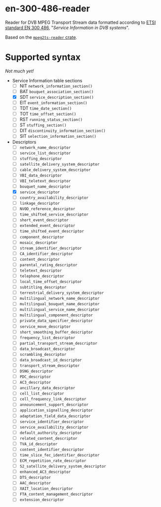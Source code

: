 # en-300-486-reader

Reader for DVB MPEG Transport Stream data formatted according to [ETSI standard EN 300 486](http://www.etsi.org/deliver/etsi_en/300400_300499/300468/01.15.01_60/en_300468v011501p.pdf),
"_Service Information in DVB systems_".

Based on the [`mpeg2ts-reader` crate](https://crates.io/crates/mpeg2ts-reader).

# Supported syntax

*Not much yet!*

 - Service Information table sections
   - [ ] NIT `network_information_section()`
   - [ ] BAT `bouquet_association_section()`
   - [x] SDT `service_description_section()`
   - [ ] EIT `event_information_section()`
   - [ ] TDT `time_date_section()`
   - [ ] TOT `time_offset_section()`
   - [ ] RST `running_status_section()`
   - [ ] ST `stuffing_section()`
   - [ ] DIT `discontinuity_information_section()`
   - [ ] SIT `selection_information_section()`
 - Descriptors
   - [ ] `network_name_descriptor`
   - [ ] `service_list_descriptor`
   - [ ] `stuffing_descriptor`
   - [ ] `satellite_delivery_system_descriptor`
   - [ ] `cable_delivery_system_descriptor`
   - [ ] `VBI_data_descriptor`
   - [ ] `VBI_teletext_descriptor`
   - [ ] `bouquet_name_descriptor`
   - [x] `service_descriptor`
   - [ ] `country_availability_descriptor`
   - [ ] `linkage_descriptor`
   - [ ] `NVOD_reference_descriptor`
   - [ ] `time_shifted_service_descriptor`
   - [ ] `short_event_descriptor`
   - [ ] `extended_event_descriptor`
   - [ ] `time_shifted_event_descriptor`
   - [ ] `component_descriptor`
   - [ ] `mosaic_descriptor`
   - [ ] `stream_identifier_descriptor`
   - [ ] `CA_identifier_descriptor`
   - [ ] `content_descriptor`
   - [ ] `parental_rating_descriptor`
   - [ ] `teletext_descriptor`
   - [ ] `telephone_descriptor`
   - [ ] `local_time_offset_descriptor`
   - [ ] `subtitling_descriptor`
   - [ ] `terrestrial_delivery_system_descriptor`
   - [ ] `multilingual_network_name_descriptor`
   - [ ] `multilingual_bouquet_name_descriptor`
   - [ ] `multilingual_service_name_descriptor`
   - [ ] `multilingual_component_descriptor`
   - [ ] `private_data_specifier_descriptor`
   - [ ] `service_move_descriptor`
   - [ ] `short_smoothing_buffer_descriptor`
   - [ ] `frequency_list_descriptor`
   - [ ] `partial_transport_stream_descriptor`
   - [ ] `data_broadcast_descriptor`
   - [ ] `scrambling_descriptor`
   - [ ] `data_broadcast_id_descriptor`
   - [ ] `transport_stream_descriptor`
   - [ ] `DSNG_descriptor`
   - [ ] `PDC_descriptor`
   - [ ] `AC3_descriptor`
   - [ ] `ancillary_data_descriptor`
   - [ ] `cell_list_descriptor`
   - [ ] `cell_frequency_link_descriptor`
   - [ ] `announcement_support_descriptor`
   - [ ] `application_signalling_descriptor`
   - [ ] `adaptation_field_data_descriptor`
   - [ ] `service_identifier_descriptor`
   - [ ] `service_availability_descriptor`
   - [ ] `default_authority_descriptor`
   - [ ] `related_content_descriptor`
   - [ ] `TVA_id_descriptor`
   - [ ] `content_identifier_descriptor`
   - [ ] `time_slice_fec_identifier_descriptor`
   - [ ] `ECM_repetition_rate_descriptor`
   - [ ] `S2_satellite_delivery_system_descriptor`
   - [ ] `enhanced_AC3_descriptor`
   - [ ] `DTS_descriptor`
   - [ ] `AAC_descriptor`
   - [ ] `XAIT_location_descriptor`
   - [ ] `FTA_content_management_descriptor`
   - [ ] `extension_descriptor`
